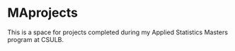 # MAprojects

This is a space for projects completed during my Applied Statistics Masters program at CSULB.
